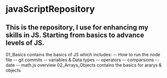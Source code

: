 # javaScriptRepository
This is the repository, I use for enhancing my skills in JS.
Starting from basics to advance levels of JS.
---------------------------------------------------
01_Basics contains the basics of JS which includes:
    -- How to run the node file
    -- git commits
    -- variables & Data types
    -- operators
    -- comparsions
    -- date
    -- math.js overview
02_Arrays_Objects contains the basics for ararys & objects
